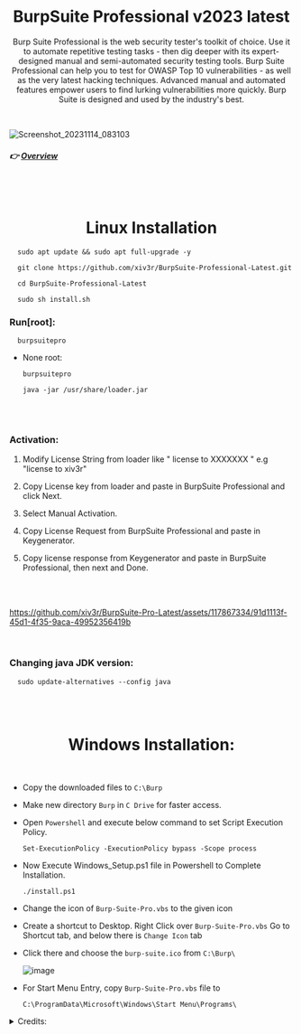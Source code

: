# <h1 align="center"> BurpSuite Professional v2023 latest </h1>
<p align="center"> Burp Suite Professional is the web security tester's toolkit of choice. Use it to automate repetitive testing tasks - then dig deeper with its expert-designed manual and semi-automated security testing tools. Burp Suite Professional can help you to test for OWASP Top 10 vulnerabilities - as well as the very latest hacking techniques. Advanced manual and automated features empower users to find lurking vulnerabilities more quickly. Burp Suite is designed and used by the industry's best. </p>


<br>

![Screenshot_20231114_083103](https://github.com/xiv3r/BurpSuite-Professional-Latest/assets/117867334/f2f3e34a-22b3-41e3-80d3-4ee4fc895e4f)


##### 👉 [Overview](https://portswigger.net/burp/pro)
<br></br>


# <h1 align="center">Linux Installation</h1>


      sudo apt update && sudo apt full-upgrade -y

      git clone https://github.com/xiv3r/BurpSuite-Professional-Latest.git
  
      cd BurpSuite-Professional-Latest
      
      sudo sh install.sh
       
### Run[root]:

      burpsuitepro
      

- None root:

      burpsuitepro

      java -jar /usr/share/loader.jar
  
<br></br>

### Activation:


1. Modify License String from loader like " license to XXXXXXX " e.g "license to xiv3r"

2. Copy License key from loader and paste in BurpSuite Professional and click Next.

3. Select Manual Activation.

4. Copy License Request from BurpSuite Professional and paste in Keygenerator.

5. Copy license response from Keygenerator and paste in BurpSuite Professional, then next and Done.

<br></br>

https://github.com/xiv3r/BurpSuite-Pro-Latest/assets/117867334/91d1113f-45d1-4f35-9aca-49952356419b

<br>

### Changing java JDK version:

      sudo update-alternatives --config java

<br></br>

# <h1 align="center"> Windows Installation: </h1>

<br>


   
- Copy the downloaded files to `C:\Burp`

- Make new directory `Burp` in `C Drive` for faster access.

- Open `Powershell` and execute below command to set Script Execution Policy.

      Set-ExecutionPolicy -ExecutionPolicy bypass -Scope process

- Now Execute Windows_Setup.ps1 file in Powershell to Complete Installation.

      ./install.ps1
 
- Change the icon of `Burp-Suite-Pro.vbs` to the given icon 

- Create a shortcut to Desktop. Right Click over `Burp-Suite-Pro.vbs` Go to Shortcut tab, and below there is `Change Icon` tab
	
- Click there and choose the `burp-suite.ico` from `C:\Burp\`

   ![image](https://user-images.githubusercontent.com/29830064/230825172-16c9cfba-4bca-46a4-86df-b352a4330b12.png)

- For Start Menu Entry, copy `Burp-Suite-Pro.vbs` file to 

      C:\ProgramData\Microsoft\Windows\Start Menu\Programs\

<details><summary>Credits:</summary>
      
* `loader.jar` 👉 [h3110w0r1d-y](https://github.com/h3110w0r1d-y/BurpLoaderKeygen)
</details>
